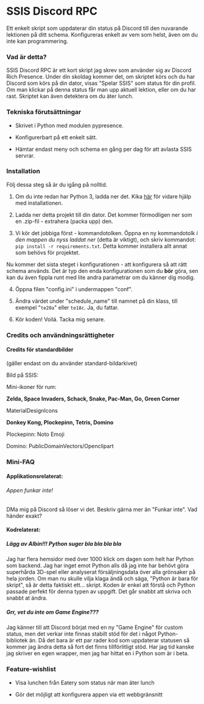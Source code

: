 # SSIS Discord RPC

Ett enkelt skript som uppdaterar din status på Discord till den nuvarande lektionen på ditt schema. Konfigureras enkelt av vem som helst, även om du inte kan programmering.


### Vad är detta?

SSIS Discord RPC är ett kort skript jag skrev som använder sig av Discord Rich Presence. Under din skoldag kommer det, om skriptet körs och du har Discord som körs på din dator, visas "Spelar SSIS" som status för din profil. Om man klickar på denna status får man upp aktuell lektion, eller om du
har rast. Skriptet kan även detektera om du äter lunch.

### Tekniska förutsättningar

- Skrivet i Python med modulen pypresence. 

- Konfigurerbart på ett enkelt sätt.

- Hämtar endast meny och schema en gång per dag för att avlasta SSIS servrar.

### Installation

Följ dessa steg så är du igång på nolltid.

1. Om du inte redan har Python 3, ladda ner det. Kika [här](https://realpython.com/installing-python/)  för vidare hjälp med installationen.

2. Ladda ner detta projekt till din dator. Det kommer förmodligen ner som en .zip-fil - extrahera (packa upp) den.

3. Vi kör det jobbiga först - kommandotolken. Öppna en ny kommandotolk *i den mappen du nyss laddat ner* (detta är viktigt),
och skriv kommandot: `pip install -r requirements.txt`. Detta kommer installera allt annat som behövs för projektet.

Nu kommer det sista steget i konfigurationen - att konfigurera så att rätt schema används. Det är typ den enda konfigurationen som du **bör** göra,
sen kan du även fippla runt med lite andra parametrar om du känner dig modig. 

4. Öppna filen "config.ini" i undermappen "conf".

5. Ändra värdet under "schedule_name" till namnet på din klass, till exempel "`te20a`" eller `te18c`. Ja, du fattar.

6. Kör koden! Voilá. Tacka mig senare.

### Credits och användningsrättigheter

#### Credits för standardbilder

(gäller endast om du använder standard-bildarkivet)

Bild på SSIS: 

Mini-ikoner för rum:

**Zelda, Space Invaders, Schack, Snake, Pac-Man, Go, Green Corner**

MaterialDesignIcons

**Donkey Kong, Plockepinn, Tetris, Domino**

Plockepinn: Noto Emoji

Domino: PublicDomainVectors/Openclipart

### Mini-FAQ 

#### Applikationsrelaterat:

###### Appen funkar inte!

DMa mig på Discord så löser vi det. Beskriv gärna mer än "Funkar inte". Vad händer exakt?

#### Kodrelaterat:

##### Lägg av Albin!!! Python suger bla bla bla bla

Jag har flera hemsidor med över 1000 klick om dagen som helt har Python som backend. Jag har inget emot Python alls då jag inte har behövt göra superhårda 3D-spel eller analyserat försäljningsdata över alla grönsaker på hela jorden. Om man nu skulle vilja klaga ändå och säga, "Python är bara för skript", så är detta faktiskt ett... skript. Koden är enkel att förstå och Python passade perfekt för denna typen av uppgift. Det går snabbt att skriva och snabbt at ändra.

##### Grr, vet du inte om Game Engine???

Jag känner till att Discord börjat med en ny "Game Engine" för custom status, men det verkar inte finnas stabilt stöd för det i något Python-bibliotek än. Då det bara är ett par rader kod som uppdaterar statusen så kommer jag ändra detta så fort det finns tillförlitligt stöd. Har jag tid kanske jag skriver en egen wrapper, men jag har hittat en i Python som är i beta.

### Feature-wishlist

- Visa lunchen från Eatery som status när man äter lunch

- Gör det möjligt att konfigurera appen via ett webbgränsnitt
